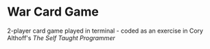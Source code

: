 # War Card Game

2-player card game played in terminal - coded as an exercise in Cory Althoff's _The Self Taught Programmer_
